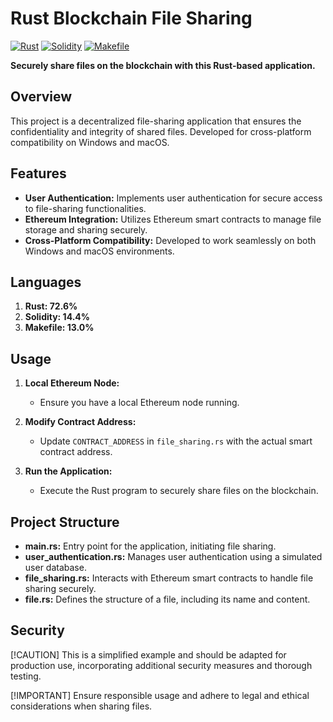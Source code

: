 # Rust Blockchain File Sharing

[![Rust](https://img.shields.io/badge/language-Rust-orange)](https://www.rust-lang.org/)
[![Solidity](https://img.shields.io/badge/language-Solidity-brightgreen)](https://soliditylang.org/)
[![Makefile](https://img.shields.io/badge/language-Makefile-blue)](https://www.gnu.org/software/make/)

**Securely share files on the blockchain with this Rust-based application.**

## Overview
This project is a decentralized file-sharing application that ensures the confidentiality and integrity of shared files. Developed for cross-platform compatibility on Windows and macOS.

## Features
- **User Authentication:** Implements user authentication for secure access to file-sharing functionalities.
- **Ethereum Integration:** Utilizes Ethereum smart contracts to manage file storage and sharing securely.
- **Cross-Platform Compatibility:** Developed to work seamlessly on both Windows and macOS environments.

## Languages
1. **Rust: 72.6%**
2. **Solidity: 14.4%**
3. **Makefile: 13.0%**

## Usage
1. **Local Ethereum Node:**
   - Ensure you have a local Ethereum node running.

2. **Modify Contract Address:**
   - Update `CONTRACT_ADDRESS` in `file_sharing.rs` with the actual smart contract address.

3. **Run the Application:**
   - Execute the Rust program to securely share files on the blockchain.

## Project Structure
- **main.rs:** Entry point for the application, initiating file sharing.
- **user_authentication.rs:** Manages user authentication using a simulated user database.
- **file_sharing.rs:** Interacts with Ethereum smart contracts to handle file sharing securely.
- **file.rs:** Defines the structure of a file, including its name and content.

## Security
[!CAUTION]
This is a simplified example and should be adapted for production use, incorporating additional security measures and thorough testing.

[!IMPORTANT]
Ensure responsible usage and adhere to legal and ethical considerations when sharing files.
